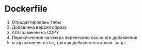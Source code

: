 # Dockerfile
1. Отредактированы табы
2. Добавлена версия образа
3. ADD заменен на COPY
4. Переключение на юзера перенесено после его добавления
5. unzip заменен на tar, так как добавляется архив .tar.gz
